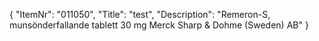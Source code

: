 {
  "ItemNr": "011050",
  "Title": "test",
  "Description": "Remeron-S, munsönderfallande tablett 30 mg Merck Sharp & Dohme (Sweden) AB"
}